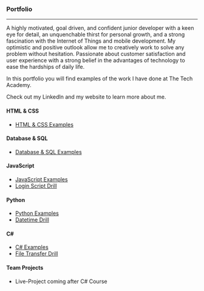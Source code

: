 ### Portfolio
***

A highly motivated, goal driven, and confident junior developer with a keen eye for detail, an unquenchable thirst for personal growth, and a strong fascination with the Internet of Things and mobile development. My optimistic and positive outlook allow me to creatively work to solve any problem without hesitation. Passionate about customer satisfaction and user experience  with a strong belief in the advantages of technology to ease the hardships of daily life.

In this portfolio you will find examples of the work I have done at The Tech Academy.

Check out my LinkedIn and my website to learn more about me.

#### HTML & CSS
* [HTML & CSS  Examples](./HTML-CSS)

#### Database & SQL
* [Database & SQL Examples](./Database-SQL)

#### JavaScript
* [JavaScript Examples](./JavaScript)
* [Login Script Drill](./JavaScript/Login-Script-Drill)

#### Python
* [Python Examples](./Python)
* [Datetime Drill](./Python/Datetime-Drill)

#### C#  
* [C# Examples](./C-Sharp)
* [File Transfer Drill](./C-Sharp/File-Transfer-Drill)

#### Team Projects
* Live-Project coming after C# Course
